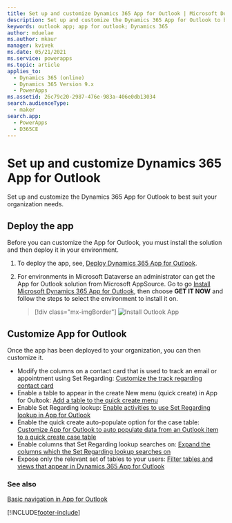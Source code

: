 ```yaml
---
title: Set up and customize Dynamics 365 App for Outlook | Microsoft Docs
description: Set up and customize the Dynamics 365 App for Outlook to best suit your organization needs
keywords: outlook app; app for outlook; Dynamics 365
author: mduelae
ms.author: mkaur
manager: kvivek
ms.date: 05/21/2021
ms.service: powerapps
ms.topic: article
applies_to: 
  - Dynamics 365 (online)
  - Dynamics 365 Version 9.x
  - PowerApps
ms.assetid: 26c79c20-2987-476e-983a-406e0db13034
search.audienceType: 
  - maker
search.app: 
  - PowerApps
  - D365CE
---
```


# Set up and customize Dynamics 365 App for Outlook

Set up and customize the Dynamics 365 App for Outlook to best suit your organization needs. 

## Deploy the app

Before you can customize the App for Outlook, you must install the solution and then deploy it in your environment. 
   
1. To deploy the app, see, [Deploy Dynamics 365 App for Outlook](/dynamics365/customer-engagement/outlook-app/deploy-dynamics-365-app-for-outlook).
2. For environments in Microsoft Dataverse an administrator can get the App for Outlook solution from Microsoft AppSource. Go to go [Install Microsoft Dynamics 365 App for Outlook](https://appsource.microsoft.com/product/dynamics-365/mscrm.fa50aa98-e8bb-4757-83ce-6d607959b985?tab=Overview), then choose **GET IT NOW** and follow the steps to select the environment to install it on.

   > [!div class="mx-imgBorder"]
   > ![Install Outlook App](media/appsource.png "Install Outlook App")

## Customize App for Outlook

Once the app has been deployed to your organization, you can then customize it.

- Modify the columns on a contact card that is used to track an email or appointment using Set Regarding: [Customize the track regarding contact card](/dynamics365/customer-engagement/outlook-app/customize-the-track-regarding-card)
- Enable a table to appear in the create New menu (quick create) in App for Oultook: [Add a table to the quick create menu](/dynamics365/customer-engagement/outlook-app/add-a-custom-entity-to-quick-create)
- Enable Set Regarding lookup: [Enable activities to use Set Regarding lookup in App for Outlook](/dynamics365/customer-engagement/outlook-app/enable-a-custom-entity-to-appear-in-the-regarding-lookup)
- Enable the quick create auto-populate option for the case table: [Customize App for Outlook to auto populate data from an Outlook item to a quick create case table](/dynamics365/outlook-app/auto-populate-data-into-quickcreate)
- Enable columns that Set Regarding lookup searches on: [Expand the columns which the Set Regarding lookup searches on](/dynamics365/outlook-app/search-on-custom-field-regarding-lookup)
- Expose only the relevant set of tables to your users: [Filter tables and views that appear in Dynamics 365 App for Outlook](/dynamics365/outlook-app/filter-entities-and-views)

### See also
 [Basic navigation in App for Outlook](../../user/basic-navigation.md)  


[!INCLUDE[footer-include](../../includes/footer-banner.md)]
